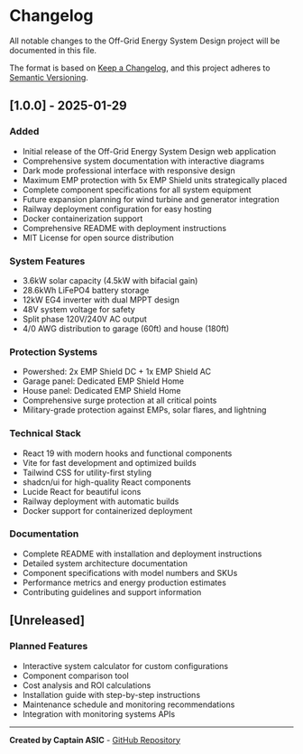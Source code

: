 # Changelog

All notable changes to the Off-Grid Energy System Design project will be documented in this file.

The format is based on [Keep a Changelog](https://keepachangelog.com/en/1.0.0/),
and this project adheres to [Semantic Versioning](https://semver.org/spec/v2.0.0.html).

## [1.0.0] - 2025-01-29

### Added
- Initial release of the Off-Grid Energy System Design web application
- Comprehensive system documentation with interactive diagrams
- Dark mode professional interface with responsive design
- Maximum EMP protection with 5x EMP Shield units strategically placed
- Complete component specifications for all system equipment
- Future expansion planning for wind turbine and generator integration
- Railway deployment configuration for easy hosting
- Docker containerization support
- Comprehensive README with deployment instructions
- MIT License for open source distribution

### System Features
- 3.6kW solar capacity (4.5kW with bifacial gain)
- 28.6kWh LiFePO4 battery storage
- 12kW EG4 inverter with dual MPPT design
- 48V system voltage for safety
- Split phase 120V/240V AC output
- 4/0 AWG distribution to garage (60ft) and house (180ft)

### Protection Systems
- Powershed: 2x EMP Shield DC + 1x EMP Shield AC
- Garage panel: Dedicated EMP Shield Home
- House panel: Dedicated EMP Shield Home
- Comprehensive surge protection at all critical points
- Military-grade protection against EMPs, solar flares, and lightning

### Technical Stack
- React 19 with modern hooks and functional components
- Vite for fast development and optimized builds
- Tailwind CSS for utility-first styling
- shadcn/ui for high-quality React components
- Lucide React for beautiful icons
- Railway deployment with automatic builds
- Docker support for containerized deployment

### Documentation
- Complete README with installation and deployment instructions
- Detailed system architecture documentation
- Component specifications with model numbers and SKUs
- Performance metrics and energy production estimates
- Contributing guidelines and support information

## [Unreleased]

### Planned Features
- Interactive system calculator for custom configurations
- Component comparison tool
- Cost analysis and ROI calculations
- Installation guide with step-by-step instructions
- Maintenance schedule and monitoring recommendations
- Integration with monitoring systems APIs

---

**Created by Captain ASIC** - [GitHub Repository](https://github.com/CaptainASIC/offgridpower)


